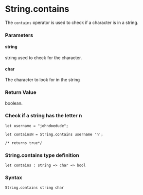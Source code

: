 # String.contains

The `contains` operator is used to check if a character is in a string.

### Parameters

#### string
string used to check for the character.

#### char
The character to look for in the string

### Return Value
boolean.

### Check if a string has the letter n
```
let username = "johndoedude";

let containsN = String.contains username 'n';

/* returns true*/
```

### String.contains type definition
```
let contains : string => char => bool
```

### Syntax
```
String.contains string char
```
